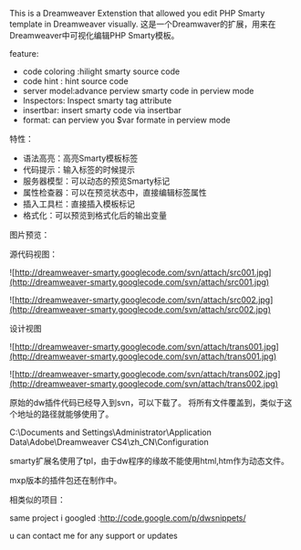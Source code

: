 This is a Dreamweaver Extenstion that allowed you edit PHP Smarty template in Dreamweaver visually.
这是一个Dreamwaver的扩展，用来在Dreamweaver中可视化编辑PHP Smarty模板。

feature:
  * code coloring :hilight smarty source code
  * code hint : hint source code
  * server model:advance perview smarty code in perview mode
  * Inspectors: Inspect smarty tag attribute
  * insertbar: insert smarty code via insertbar
  * format: can perview you $var formate in perview mode

特性：
  * 语法高亮：高亮Smarty模板标签
  * 代码提示：输入标签的时候提示
  * 服务器模型：可以动态的预览Smarty标记
  * 属性检查器：可以在预览状态中，直接编辑标签属性
  * 插入工具栏：直接插入模板标记
  * 格式化：可以预览到格式化后的输出变量

图片预览：

源代码视图：

![http://dreamweaver-smarty.googlecode.com/svn/attach/src001.jpg](http://dreamweaver-smarty.googlecode.com/svn/attach/src001.jpg)

![http://dreamweaver-smarty.googlecode.com/svn/attach/src002.jpg](http://dreamweaver-smarty.googlecode.com/svn/attach/src002.jpg)

设计视图

![http://dreamweaver-smarty.googlecode.com/svn/attach/trans001.jpg](http://dreamweaver-smarty.googlecode.com/svn/attach/trans001.jpg)

![http://dreamweaver-smarty.googlecode.com/svn/attach/trans002.jpg](http://dreamweaver-smarty.googlecode.com/svn/attach/trans002.jpg)


原始的dw插件代码已经导入到svn，可以下载了。
将所有文件覆盖到，类似于这个地址的路径就能够使用了。

C:\Documents and Settings\Administrator\Application Data\Adobe\Dreamweaver CS4\zh\_CN\Configuration

smarty扩展名使用了tpl，由于dw程序的缘故不能使用html,htm作为动态文件。

mxp版本的插件包还在制作中。

相类似的项目：

same project i googled
:http://code.google.com/p/dwsnippets/

u can contact me for any support or updates